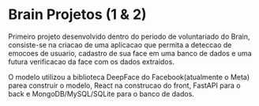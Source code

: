 <h1>Brain Projetos (1 & 2) </h1>

<p>Primeiro projeto desenvolvido dentro do periodo de voluntariado do Brain, consiste-se na criacao de uma aplicacao que permita a deteccao de emocoes de usuario, cadastro de sua face em uma banco de dados e uma futura verificacao da face com os dados extraidos. </p>

<p>O modelo utilizou a biblioteca DeepFace do Facebook(atualmente o Meta) parea construir o modelo, React na construcao do front, FastAPI para o back e MongoDB/MySQL/SQLite para o banco de dados.</p>